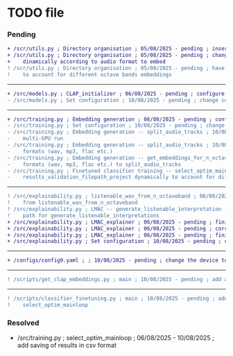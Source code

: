 
# TODO file

### Pending

```diff
+ /scr/utils.py ; Directory organisation ; 05/08/2025 - pending ; insert cineca base directory
+ /scr/utils.py ; Directory organisation ; 05/08/2025 - pending ; change basedir_preprocessed
+    dinamically according to audio format to embed
! /scr/utils.py ; Directory organisation ; 05/08/2025 - pending ; have to create specific subfolders to basedir_preprocessed
!    to account for different octave bands embeddings
```
--------------------------------------------------------------------------
```diff
+ /src/models.py ; CLAP_initializer ; 06/08/2025 - pending ; configure CLAP to multi-GPU training
- /src/models.py ; Set configuration ; 10/08/2025 - pending ; change configuration file dynamically
```
--------------------------------------------------------------------------
```diff
+ /src/training.py ; Embedding generation ; 06/08/2025 - pending ; configure embedding generation for multi-GPU run
- /src/training.py ; Set configuration ; 10/08/2025 - pending ; change configuration file dynamically
- /src/training.py ; Embedding generation -- split_audio_tracks ; 10/08/2025 - pending ; configure embedding generation for
-    multi-GPU run
- /src/training.py ; Embedding generation -- split_audio_tracks ; 10/08/2025 - pending ; rewrite to support different audio
-    formats (wav, mp3, flac etc.)
- /src/training.py ; Embedding generation -- get_embeddings_for_n_octaveband ; 10/08/2025 - pending ; pass different audio
-    formats (wav, mp3, flac etc.) to split_audio_tracks
- /src/training.py ; Finetuned classifier training -- select_optim_mainloop ; 10/08/2025 - pending ; pass
-    results_validation_filepath_project dynamically to account for different octaveband folders
```
--------------------------------------------------------------------------
```diff
! /src/explainability.py ; listenable_wav_from_n_octaveband ; 06/08/2025 - pending ; set correct directory to save explanations
!    from listenable_wav_from_n_octaveband
! /src/explainability.py ; LMAC -- generate_listenable_interpretation ; 06/08/2025 - pending ; set correct reconstructed audio
!    path for generate_listenable_interpretations
+ /src/explainability.py ; LMAC_explainer ; 06/08/2025 - pending ; finish fixing and honing the pipeline
+ /src/explainability.py ; LMAC_explainer ; 06/08/2025 - pending ; correctly set up multi-GPU mode
+ /src/explainability.py ; LMAC_explainer ; 06/08/2025 - pending ; finish writing comments
+ /src/explainability.py ; Set configuration ; 10/08/2025 - pending ; change configuration file dynamically
```
--------------------------------------------------------------------------
```diff
+ /configs/config0.yaml ; ; 10/08/2025 - pending ; change the device to cineca GPUs
```
--------------------------------------------------------------------------
```diff
! /scripts/get_clap_embeddings.py ; main ; 10/08/2025 - pending ; add args.audio_format to get_embeddings_for_n_octaveband
```
--------------------------------------------------------------------------
```diff
! /scripts/classifier_finetuning.py ; main ; 10/08/2025 - pending ; add args.validation_filepath argument to
!    select_optim_mainloop
```

### Resolved

- /src/training.py ; select_optim_mainloop ; 06/08/2025 - 10/08/2025 ; add saving of results in csv format
